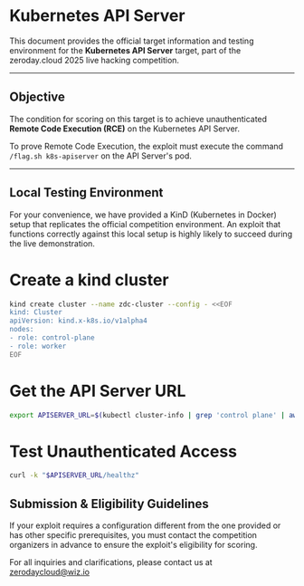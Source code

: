 # Kubernetes API Server

This document provides the official target information and testing environment for the **Kubernetes API Server** target, part of the zeroday.cloud 2025 live hacking competition.

---

## Objective

The condition for scoring on this target is to achieve unauthenticated **Remote Code Execution (RCE)** on the Kubernetes API Server.

To prove Remote Code Execution, the exploit must execute the command `/flag.sh k8s-apiserver` on the API Server's pod.

---

## Local Testing Environment

For your convenience, we have provided a KinD (Kubernetes in Docker) setup that replicates the official competition environment. An exploit that functions correctly against this local setup is highly likely to succeed during the live demonstration.

# Create a kind cluster
```bash
kind create cluster --name zdc-cluster --config - <<EOF
kind: Cluster
apiVersion: kind.x-k8s.io/v1alpha4
nodes:
- role: control-plane
- role: worker
EOF
```

# Get the API Server URL
```bash
export APISERVER_URL=$(kubectl cluster-info | grep 'control plane' | awk '/is running at/ {print $NF}')
```

# Test Unauthenticated Access
```bash
curl -k "$APISERVER_URL/healthz"
```

## Submission & Eligibility Guidelines
If your exploit requires a configuration different from the one provided or has other specific prerequisites, you must contact the competition organizers in advance to ensure the exploit's eligibility for scoring.

For all inquiries and clarifications, please contact us at zerodaycloud@wiz.io
